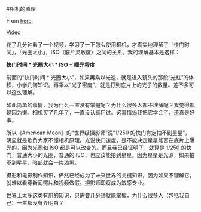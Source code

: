 #相机的原理

From [here](https://yinwang1.substack.com/p/b80).

[Video](https://www.youtube-nocookie.com/embed/tVSWH0R0kj0)

花了几分钟看了一个视频，学习了一下怎么使用相机，才真实地理解了「快门时间」，「光圈大小」，ISO（底片灵敏度）之间的关系。我的理解基本是这样：

**快门时间 * 光圈大小 * ISO = 曝光程度**

前面的“快门时间 * 光圈大小”，如果再乘以光速，就是进入镜头的那段“光柱”的体积，小学几何知识。再乘以“光子密度”，就是打到底片上的光子的数量。差不多可以这么理解。

如此简单的事情，我为什么一直没有掌握呢？为什么很多人都不理解呢？我觉得都是因为懒。相机买了几年了，一直没认真用过。这事情逼我把它学会了，还真是好事。

所以《American Moon》的“世界级摄影师”说“1/250 的快门肯定拍不到星星”，明显就是欺负大家不懂相机原理。光说快门速度，是不能决定星星能否在底片上曝光的，因为光圈和 ISO 都是可以改变的。而且我已经证明了，就算是 1/250 的快门，普通大小的光圈，普通的 ISO，也应该能拍到星星。因为星星是光源，如果拍不到星星，暗部就会一片漆黑。

摄影和电影制作知识，俨然已经成为了未来世界的关键知识，因为如果不理解它，就难以看穿新闻照片和视频做假。摄影师即将成为敏感专业。

世界上太多这类有用的知识，只需要几分钟就能掌握，为什么很多人（包括我自己）一生都没有弄明白？

